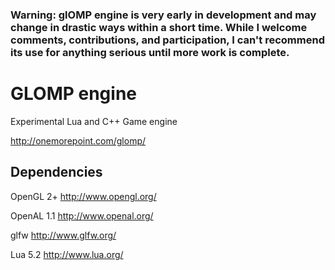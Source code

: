 ### Warning: glOMP engine is very early in development and may change in drastic ways within a short time.  While I welcome comments, contributions, and participation, I can't recommend its use for anything serious until more work is complete.

GLOMP engine
============

Experimental Lua and C++ Game engine

http://onemorepoint.com/glomp/

Dependencies
------------

OpenGL 2+
http://www.opengl.org/

OpenAL 1.1
http://www.openal.org/

glfw
http://www.glfw.org/

Lua 5.2
http://www.lua.org/


